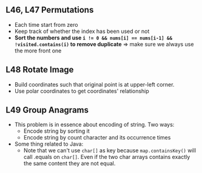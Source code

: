 ## L46, L47 Permutations
- Each time start from zero
- Keep track of whether the index has been used or not
- <b>Sort the numbers and use `i != 0 && nums[i] == nums[i-1] && !visited.contains(i)` to remove duplicate</b> => make sure we always use the more front one

## L48 Rotate Image
- Build coordinates such that original point is at upper-left corner.
- Use polar coordinates to get coordinates' relationship

## L49 Group Anagrams
- This problem is in essence about encoding of string. Two ways:
  - Encode string by sorting it
  - Encode string by count character and its occurrence times
- Some thing related to Java:
  - Note that we can't use `char[]` as key because `map.containsKey()` will call .equals on `char[]`. Even if the two char arrays contains
  exactly the same content they are not equal.
